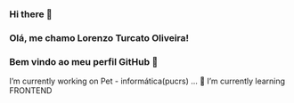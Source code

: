 ### Hi there 👋
### Olá, me chamo Lorenzo Turcato Oliveira! 
### Bem vindo ao meu perfil GitHub 👋
I’m currently working on Pet - informática(pucrs) ...
🌱 I’m currently learning FRONTEND
<!--
**LorenzoOliveira03/LorenzoOliveira03** is a ✨ _special_ ✨ repository because its `README.md` (this file) appears on your GitHub profile.

Here are some ideas to get you started:

- 🔭 I’m currently working on Pet - informática(pucrs) ...
- 🌱 I’m currently learning FRONTEND ...
- 👯 I’m looking to collaborate on ...
- 🤔 I’m looking for help with ...
- 💬 Ask me about ...
- 📫 How to reach me: ...
- 😄 Pronouns: ...
- ⚡ Fun fact: ...
-->
